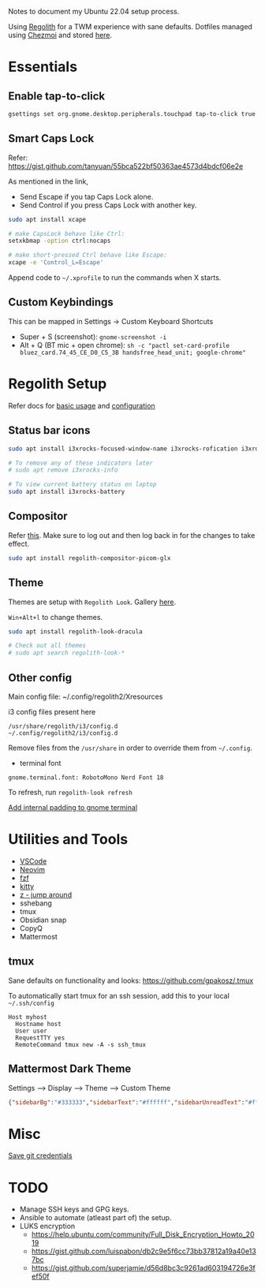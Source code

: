 Notes to document my Ubuntu 22.04 setup process. 

Using [Regolith](https://regolith-desktop.com) for a TWM experience with sane defaults.
Dotfiles managed using [Chezmoi](https://www.chezmoi.io/) and stored [here](https://github.com/dashmage/dotfiles).

# Essentials
## Enable tap-to-click
```bash
gsettings set org.gnome.desktop.peripherals.touchpad tap-to-click true
```

## Smart Caps Lock
Refer: https://gist.github.com/tanyuan/55bca522bf50363ae4573d4bdcf06e2e

As mentioned in the link, 
- Send Escape if you tap Caps Lock alone.
- Send Control if you press Caps Lock with another key.

```bash
sudo apt install xcape

# make CapsLock behave like Ctrl:
setxkbmap -option ctrl:nocaps

# make short-pressed Ctrl behave like Escape:
xcape -e 'Control_L=Escape'
```

Append code to `~/.xprofile` to run the commands when X starts.

## Custom Keybindings
This can be mapped in Settings -> Custom Keyboard Shortcuts

- Super + S (screenshot): `gnome-screenshot -i`
- Alt + Q (BT mic + open chrome): `sh -c "pactl set-card-profile bluez_card.74_45_CE_D0_C5_3B handsfree_head_unit; google-chrome"`

# Regolith Setup
Refer docs for [basic usage](https://regolith-desktop.com/docs/using-regolith/basics/) and [configuration](https://regolith-desktop.com/docs/using-regolith/configuration/)

## Status bar icons 
```bash
sudo apt install i3xrocks-focused-window-name i3xrocks-rofication i3xrocks-info i3xrocks-app-launcher i3xrocks-memory

# To remove any of these indicators later
# sudo apt remove i3xrocks-info

# To view current battery status on laptop
sudo apt install i3xrocks-battery
```

## Compositor
Refer [this](https://regolith-desktop.com/docs/howtos/customize-compositor/). Make sure to log out and then log back in for the changes to take effect.
```bash
sudo apt install regolith-compositor-picom-glx
```

## Theme
Themes are setup with `Regolith Look`. Gallery [here](https://regolith-linux.org/docs/reference/looks/).

`Win+Alt+l` to change themes.

```bash
sudo apt install regolith-look-dracula

# Check out all themes
# sudo apt search regolith-look-*
```

## Other config
Main config file: ~/.config/regolith2/Xresources

i3 config files present here
```
/usr/share/regolith/i3/config.d
~/.config/regolith2/i3/config.d
```

Remove files from the `/usr/share`  in order to override them from `~/.config`.

- terminal font
```
gnome.terminal.font: RobotoMono Nerd Font 18
```

To refresh, run `regolith-look refresh`

[Add internal padding to gnome terminal](https://trendoceans.com/increase-padding-in-gnome-terminal/)

# Utilities and Tools
- [VSCode](https://code.visualstudio.com/docs/setup/linux#_debian-and-ubuntu-based-distributions)
- [Neovim](https://github.com/neovim/neovim/wiki/Installing-Neovim)
- [fzf](https://github.com/junegunn/fzf)
- [kitty](https://sw.kovidgoyal.net/kitty/)
- [z - jump around](https://github.com/rupa/z)
- sshebang
- tmux
- Obsidian snap
- CopyQ
- Mattermost

## tmux

Sane defaults on functionality and looks: https://github.com/gpakosz/.tmux

To automatically start tmux for an ssh session, add this to your local `~/.ssh/config`

```ssh
Host myhost
  Hostname host
  User user
  RequestTTY yes 
  RemoteCommand tmux new -A -s ssh_tmux
```

## Mattermost Dark Theme
Settings --> Display --> Theme --> Custom Theme

```json
{"sidebarBg":"#333333","sidebarText":"#ffffff","sidebarUnreadText":"#ffffff","sidebarTextHoverBg":"#222222","sidebarTextActiveBorder":"#757575","sidebarTextActiveColor":"#ffffff","sidebarHeaderBg":"#333333","sidebarHeaderTextColor":"#ffffff","onlineIndicator":"#64dd17","awayIndicator":"#ffc107","dndIndicator":"#d32f2f","mentionBj":"#f57f17","mentionColor":"#333333","centerChannelBg":"#333333","centerChannelColor":"#ffffff","newMessageSeparator":"#f57f17","linkColor":"#039be5","buttonBg":"#039be5","buttonColor":"#ffffff","errorTextColor":"#e53935","mentionHighlightBg":"#4a4943","mentionHighlightLink":"#03a9f4","codeTheme":"monokai","mentionBg":"#f57f17","sidebarTeamBarBg":"#282828"}
```

# Misc
[Save git credentials](https://stackoverflow.com/questions/35942754/how-can-i-save-username-and-password-in-git)

# TODO

- Manage SSH keys and GPG keys.
- Ansible to automate (atleast part of) the setup.
- LUKS encryption
  -   https://help.ubuntu.com/community/Full_Disk_Encryption_Howto_2019
  -   https://gist.github.com/luispabon/db2c9e5f6cc73bb37812a19a40e137bc
  -   https://gist.github.com/superjamie/d56d8bc3c9261ad603194726e3fef50f


